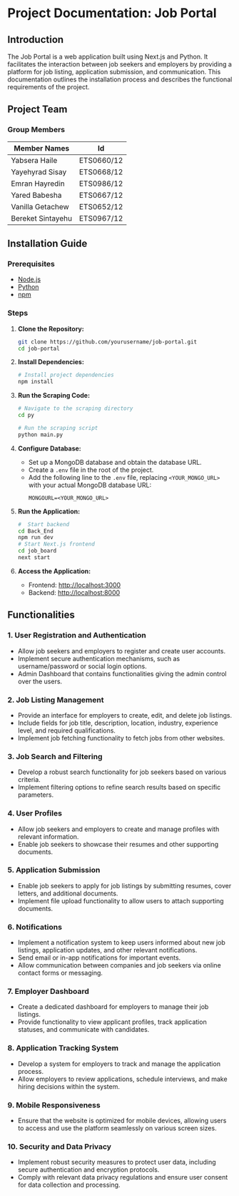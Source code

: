 # Project Documentation: Job Portal

## Introduction

The Job Portal is a web application built using Next.js and Python. It facilitates the interaction between job seekers and employers by providing a platform for job listing, application submission, and communication. This documentation outlines the installation process and describes the functional requirements of the project.

## Project Team

### Group Members

| Member Names           | Id          |
|------------------------|-------------|
| Yabsera Haile          | ETS0660/12  |
| Yayehyrad Sisay        | ETS0668/12  |
| Emran Hayredin         | ETS0986/12  |
| Yared Babesha          | ETS0667/12  |
| Vanilla Getachew       | ETS0652/12  |
| Bereket Sintayehu      | ETS0967/12  |

## Installation Guide

### Prerequisites
- [Node.js](https://nodejs.org/)
- [Python](https://www.python.org/)
- [npm](https://www.npmjs.com/)

### Steps

1. **Clone the Repository:**
    ```bash
    git clone https://github.com/yourusername/job-portal.git
    cd job-portal
    ```

2. **Install Dependencies:**
    ```bash
    # Install project dependencies
    npm install

    ```

3. **Run the Scraping Code:**
    ```bash
    # Navigate to the scraping directory
    cd py

    # Run the scraping script
    python main.py
    ```

4. **Configure Database:**
    - Set up a MongoDB database and obtain the database URL.
    - Create a `.env` file in the root of the project.
    - Add the following line to the `.env` file, replacing `<YOUR_MONGO_URL>` with your actual MongoDB database URL:
      ```
      MONGOURL=<YOUR_MONGO_URL>
      ```


5. **Run the Application:**
    ```bash
    #  Start backend
    cd Back_End
    npm run dev
    # Start Next.js frontend
    cd job_board
    next start
    ```
    

6. **Access the Application:**
    - Frontend: [http://localhost:3000](http://localhost:3000)
    - Backend: [http://localhost:8000](http://localhost:8000)

## Functionalities

### 1. User Registration and Authentication

- Allow job seekers and employers to register and create user accounts.
- Implement secure authentication mechanisms, such as username/password or social login options.
- Admin Dashboard that contains functionalities giving the admin control over the users.

### 2. Job Listing Management

- Provide an interface for employers to create, edit, and delete job listings.
- Include fields for job title, description, location, industry, experience level, and required qualifications.
- Implement job fetching functionality to fetch jobs from other websites.

### 3. Job Search and Filtering

- Develop a robust search functionality for job seekers based on various criteria.
- Implement filtering options to refine search results based on specific parameters.

### 4. User Profiles

- Allow job seekers and employers to create and manage profiles with relevant information.
- Enable job seekers to showcase their resumes and other supporting documents.

### 5. Application Submission

- Enable job seekers to apply for job listings by submitting resumes, cover letters, and additional documents.
- Implement file upload functionality to allow users to attach supporting documents.

### 6. Notifications

- Implement a notification system to keep users informed about new job listings, application updates, and other relevant notifications.
- Send email or in-app notifications for important events.
- Allow communication between companies and job seekers via online contact forms or messaging.

### 7. Employer Dashboard

- Create a dedicated dashboard for employers to manage their job listings.
- Provide functionality to view applicant profiles, track application statuses, and communicate with candidates.

### 8. Application Tracking System

- Develop a system for employers to track and manage the application process.
- Allow employers to review applications, schedule interviews, and make hiring decisions within the system.

### 9. Mobile Responsiveness

- Ensure that the website is optimized for mobile devices, allowing users to access and use the platform seamlessly on various screen sizes.

### 10. Security and Data Privacy

- Implement robust security measures to protect user data, including secure authentication and encryption protocols.
- Comply with relevant data privacy regulations and ensure user consent for data collection and processing.
